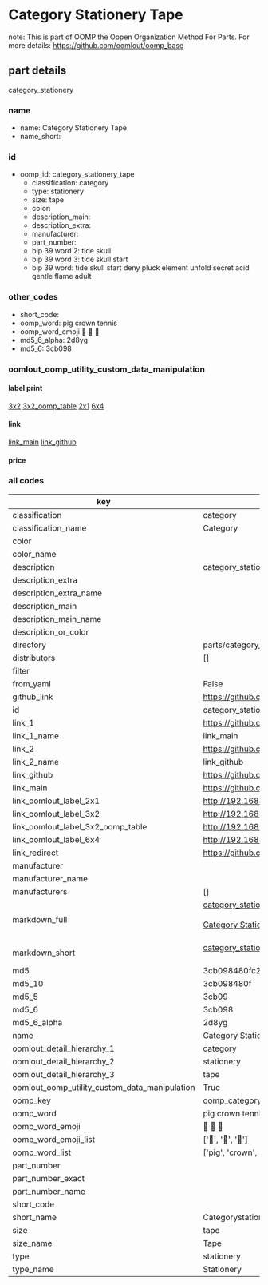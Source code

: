 # Category Stationery Tape  

note: This is part of OOMP the Oopen Organization Method For Parts. For more details: https://github.com/oomlout/oomp_base

##  part details
  



category_stationery



### name
* name: Category Stationery Tape
* name_short: 
### id
* oomp_id: category_stationery_tape
  * classification: category
  * type: stationery
  * size: tape
  * color: 
  * description_main: 
  * description_extra: 
  * manufacturer: 
  * part_number: 
  * bip 39 word 2: tide skull
  * bip 39 word 3: tide skull start
  * bip 39 word: tide skull start deny pluck element unfold secret acid gentle flame adult

### other_codes
* short_code: 
* oomp_word: pig crown tennis
* oomp_word_emoji :pig: :crown: :tennis:
* md5_6_alpha: 2d8yg
* md5_6: 3cb098






### oomlout_oomp_utility_custom_data_manipulation
#### label print
[3x2](http://192.168.1.245:1112/?label=oomp%202d8yg)
[3x2_oomp_table](http://192.168.1.108:1112/?label=oomp%202d8yg)
[2x1](http://192.168.1.242:1112/?label=oomp%202d8yg)
[6x4](http://192.168.1.55:1112/?label=oomp%202d8yg)    

#### link

[link_main](https://github.com/oomlout/oomlout_oomp_version_1_messy/tree/main/parts/category_stationery_tape) [link_github](https://github.com/oomlout/oomlout_oomp_version_1_messy/tree/main/parts/category_stationery_tape)                             

#### price







### all codes 
| key | value |  
| --- | --- |  
| classification | category |  
| classification_name | Category |  
| color |  |  
| color_name |  |  
| description | category_stationery |  
| description_extra |  |  
| description_extra_name |  |  
| description_main |  |  
| description_main_name |  |  
| description_or_color |   |  
| directory | parts/category_stationery_tape |  
| distributors | [] |  
| filter |  |  
| from_yaml | False |  
| github_link | https://github.com/oomlout/oomlout_oomp_part_src/tree/main/parts/category_stationery_tape |  
| id | category_stationery_tape |  
| link_1 | https://github.com/oomlout/oomlout_oomp_version_1_messy/tree/main/parts/category_stationery_tape |  
| link_1_name | link_main |  
| link_2 | https://github.com/oomlout/oomlout_oomp_version_1_messy/tree/main/parts/category_stationery_tape |  
| link_2_name | link_github |  
| link_github | https://github.com/oomlout/oomlout_oomp_version_1_messy/tree/main/parts/category_stationery_tape |  
| link_main | https://github.com/oomlout/oomlout_oomp_version_1_messy/tree/main/parts/category_stationery_tape |  
| link_oomlout_label_2x1 | http://192.168.1.242:1112/?label=oomp%202d8yg |  
| link_oomlout_label_3x2 | http://192.168.1.245:1112/?label=oomp%202d8yg |  
| link_oomlout_label_3x2_oomp_table | http://192.168.1.108:1112/?label=oomp%202d8yg |  
| link_oomlout_label_6x4 | http://192.168.1.55:1112/?label=oomp%202d8yg |  
| link_redirect | https://github.com/oomlout/oomlout_oomp_version_1_messy/tree/main/parts/category_stationery_tape |  
| manufacturer |  |  
| manufacturer_name |  |  
| manufacturers | [] |  
| markdown_full | [category_stationery_tape](none)<br>[](none)<br>[Category Stationery Tape](none)<br><br> |  
| markdown_short | [category_stationery_tape](none)<br><br> |  
| md5 | 3cb098480fc29da51ed353aba972b70e |  
| md5_10 | 3cb098480f |  
| md5_5 | 3cb09 |  
| md5_6 | 3cb098 |  
| md5_6_alpha | 2d8yg |  
| name | Category Stationery Tape |  
| oomlout_detail_hierarchy_1 | category |  
| oomlout_detail_hierarchy_2 | stationery |  
| oomlout_detail_hierarchy_3 | tape |  
| oomlout_oomp_utility_custom_data_manipulation | True |  
| oomp_key | oomp_category_stationery_tape |  
| oomp_word | pig crown tennis |  
| oomp_word_emoji | :pig: :crown: :tennis: |  
| oomp_word_emoji_list | [':pig:', ':crown:', ':tennis:'] |  
| oomp_word_list | ['pig', 'crown', 'tennis'] |  
| part_number |  |  
| part_number_exact |  |  
| part_number_name |  |  
| short_code |  |  
| short_name | Categorystationery |  
| size | tape |  
| size_name | Tape |  
| type | stationery |  
| type_name | Stationery |  
